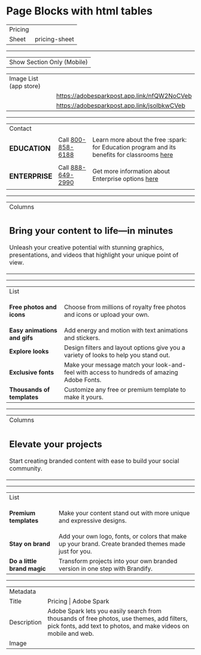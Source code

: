 # Page Blocks with html tables

<table>
  <tr>
    <td>Pricing</td>
  </tr>
  <tr>
    <td>Sheet</td>
    <td>pricing-sheet</td>
  </tr>
</table>

---

<table>
  <tr>
    <td>Show Section Only (Mobile)</td>
  </tr>
</table>

<table>
  <tr>
    <td>Image List (app store)</td>
  </tr>
  <tr>
    <td><img src="https://hlx.blob.core.windows.net/external/11a313e29672ed8642d1845ca79f7d37c9d9220a0#image.png" alt=""></td>
    <td><a href="https://adobesparkpost.app.link/nfQW2NoCVeb">https://adobesparkpost.app.link/nfQW2NoCVeb</a></td>
  </tr>
  <tr>
    <td><img src="https://hlx.blob.core.windows.net/external/171689dbd6186a48c8de4361b6ecbb80490b63ded#image.png" alt=""></td>
    <td><a href="https://adobesparkpost.app.link/jsoIbkwCVeb">https://adobesparkpost.app.link/jsoIbkwCVeb</a></td>
  </tr>
</table>

---

<table>
  <tr>
    <td>Contact</td>
  </tr>
  <tr>
    <td><h3>EDUCATION</h3></td>
    <td>Call <a href="https://tel/800-858-6188">800-858-6188</a></td>
    <td>Learn more about the free :spark: for Education program and its benefits for classrooms <a href="https://www.adobe.com/education/express/">here</a></td>
  </tr>
  <tr>
    <td><h3>ENTERPRISE</h3></td>
    <td>Call <a href="https://tel/888-649-2990">888-649-2990</a></td>
    <td>Get more information about Enterprise options <a href="https://www.adobe.com/creativecloud/business/enterprise">here</a></td>
  </tr>
</table>

---

<table>
  <tr>
    <td>Columns</td>
  </tr>
  <tr>
    <td><h2>Bring your content to life—in minutes</h2><p>Unleash your creative potential with stunning graphics, presentations, and videos that highlight your unique point of view.</p></td>
    <td><img src="https://hlx.blob.core.windows.net/external/11cf234b48168e63ef634be69821c130bb86b147e#image.png" alt=""></td>
  </tr>
</table>

---

<table>
  <tr>
    <td>List</td>
  </tr>
  <tr>
    <td><strong>Free photos and icons</strong></td>
    <td><p>Choose from millions of royalty free photos and icons or upload your own.</p><p></p></td>
  </tr>
  <tr>
    <td><strong>Easy animations and gifs</strong></td>
    <td>Add energy and motion with text animations and stickers.</td>
  </tr>
  <tr>
    <td><strong>Explore looks</strong></td>
    <td>Design filters and layout options give you a variety of looks to help you stand out.</td>
  </tr>
  <tr>
    <td><strong>Exclusive fonts</strong></td>
    <td>Make your message match your look-and-feel with access to hundreds of amazing Adobe Fonts.</td>
  </tr>
  <tr>
    <td><strong>Thousands of templates</strong></td>
    <td>Customize any free or premium template to make it yours.</td>
  </tr>
</table>

---

<table>
  <tr>
    <td>Columns</td>
  </tr>
  <tr>
    <td><h2>Elevate your projects</h2><p>Start creating branded content with ease to build your social community.</p></td>
    <td><img src="https://hlx.blob.core.windows.net/external/1f79075955e5fd1e05325eb9edb929db1a1c45b7e#image.png" alt=""></td>
  </tr>
</table>

---

<table>
  <tr>
    <td>List</td>
  </tr>
  <tr>
    <td><strong>Premium templates</strong></td>
    <td><p>Make your content stand out with more unique and expressive designs.</p><p></p></td>
  </tr>
  <tr>
    <td><strong>Stay on brand</strong></td>
    <td>Add your own logo, fonts, or colors that make up your brand. Create branded themes made just for you.</td>
  </tr>
  <tr>
    <td><strong>Do a little brand magic</strong></td>
    <td>Transform projects into your own branded version in one step with Brandify.</td>
  </tr>
</table>

---

<table>
  <tr>
    <td>Metadata</td>
  </tr>
  <tr>
    <td>Title</td>
    <td>Pricing | Adobe Spark</td>
  </tr>
  <tr>
    <td>Description</td>
    <td>Adobe Spark lets you easily search from thousands of free photos, use themes, add filters, pick fonts, add text to photos, and make videos on mobile and web.</td>
  </tr>
  <tr>
    <td>Image</td>
    <td><img src="https://hlx.blob.core.windows.net/external/1d9b5338b3228f77275f5e878c29e1c21822ef706#image.png" alt=""></td>
  </tr>
</table>
